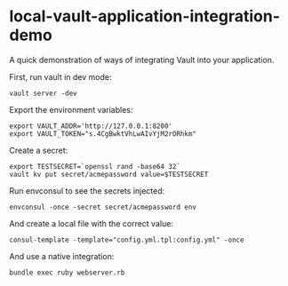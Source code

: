 # local-vault-application-integration-demo

A quick demonstration of ways of integrating Vault into your application.

First, run vault in dev mode:

```
vault server -dev
```

Export the environment variables:

```
export VAULT_ADDR='http://127.0.0.1:8200'
export VAULT_TOKEN="s.4CgBwktVhLwAIvYjM2rORhkm"
```

Create a secret:

```
export TESTSECRET=`openssl rand -base64 32`
vault kv put secret/acmepassword value=$TESTSECRET
```

Run envconsul to see the secrets injected:

```
envconsul -once -secret secret/acmepassword env
```

And create a local file with the correct value:

```
consul-template -template="config.yml.tpl:config.yml" -once
```

And use a native integration:

```
bundle exec ruby webserver.rb
```
